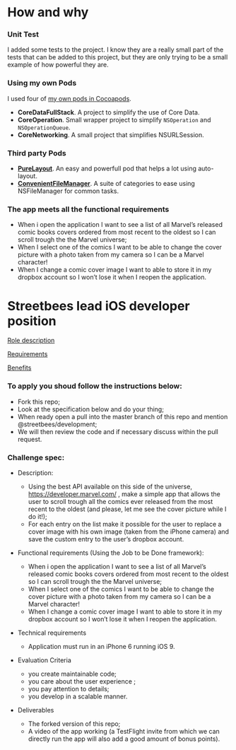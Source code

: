 # How and why

### Unit Test

I added some tests to the project. I know they are a really small part of the tests that can be added to this project, but they are only trying to be a small example of how powerful they are.

### Using my own Pods

I used four of [my own pods in Cocoapods](https://cocoapods.org/owners/10374).   
   
- **CoreDataFullStack**. A project to simplify the use of Core Data.
- **CoreOperation**. Small wrapper project to simplify `NSOperation` and `NSOperationQueue`.
- **CoreNetworking**. A small project that simplifies NSURLSession.

### Third party Pods

- **[PureLayout](https://cocoapods.org/pods/PureLayout)**. An easy and powerfull pod that helps a lot using auto-layout.
- **[ConvenientFileManager](https://cocoapods.org/pods/ConvenientFileManager)**. A suite of categories to ease using NSFileManager for common tasks. 

### The app meets all the functional requirements 

 - When i open the application I want to see a list of all Marvel’s released comic books covers ordered from most recent to the oldest so I can scroll trough the the Marvel universe;
 - When I select one of the comics I want to be able to change the cover picture with a photo taken from my camera so I can be a Marvel character!
 - When I change a comic cover image I want to able to store it in my dropbox account so I won’t lose it when I reopen the application.


# Streetbees lead iOS developer position

[Role description](https://github.com/Streetbees/lead-ios-developer/wiki/Role-description)

[Requirements](https://github.com/Streetbees/lead-ios-developer/wiki/Requirements)

[Benefits](https://github.com/Streetbees/lead-ios-developer/wiki/Benefits)


### To apply you shoud follow the instructions below:

- Fork this repo;
- Look at the specification below and do your thing;
- When ready open a pull into the master branch of this repo and mention @streetbees/development;
- We will then review the code and if necessary discuss within the pull request.

### Challenge spec:

- Description:
    - Using the best API available on this side of the universe, https://developer.marvel.com/ , make a simple app that allows the user to scroll trough all the comics ever released from the most recent to the oldest (and please, let me see the cover picture while I do it!);
    - For each entry on the list make it possible for the user to replace a cover image with his own image (taken from the iPhone camera) and save the custom entry to the user’s dropbox account.

- Functional requirements (Using the Job to be Done framework):

    - When i open the application I want to see a list of all Marvel’s released comic books covers ordered from most recent to the oldest so I can scroll trough the the Marvel universe;
    - When I select one of the comics I want to be able to change the cover picture with a photo taken from my camera so I can be a Marvel character!
    - When I change a comic cover image I want to able to store it in my dropbox account so I won’t lose it when I reopen the application.

- Technical requirements
    - Application must run in an iPhone 6 running iOS 9.

- Evaluation Criteria
    - you create maintainable code;
    - you care about the user experience ;
    - you pay attention to details;
    - you develop in a scalable manner.

- Deliverables
    - The forked version of this repo;
    - A video of the app working (a TestFlight invite from which we can directly run the app will also add a good amount of bonus points).
